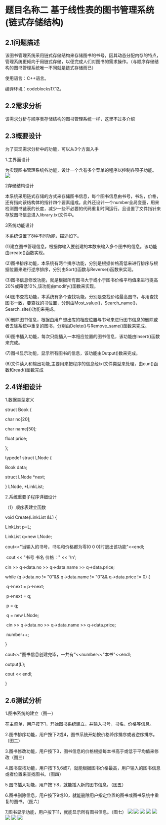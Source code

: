 # 题目名称二 基于线性表的图书管理系统(链式存储结构)

## 2.1问题描述

该图书管理系统采用链式存储结构来存储图书的书号，因其动态分配内存的特点，管理系统更倾向于用链式存储，以便完成人们对图书的需求操作。（与顺序存储结构的图书管理系统唯一不同就是链式存储而已）

使用语言：C++语言。

编译环境：codeblocks17.12。

## 2.2需求分析

该需求分析与顺序表存储结构的图书管理系统一样，这里不过多介绍

## 2.3概要设计

为了实现需求分析中的功能，可以从3个方面入手

1.主界面设计

为实现图书管理系统各功能，设计一个含有多个菜单的程序以控制各项子功能。
![](https://github.com/0759LW/Library/raw/master/image/图一.png)

2存储结构设计

 本系统采用链式存储的方式来存储图书信息，每个图书信息由书号，书名，价格，还有指向该结构体的指针四个要素组成。此外还设计一个number全局变量，用来检测图书链表的长度，减少一些不必要的代码重复时间运行。且设置了文件指针来存放图书信息进入library.txt文件中。

3系统功能设计

本系统设置了8种不同功能，描述如下。

(1)建立图书管理信息，根据你输入要创建的本数来输入多个图书的信息。该功能由create()函数实现。

(2)图书排序功能，本系统有两个排序功能，分别是根据价格高低来进行排序与根据位置来进行逆序排序，分别由Sort()函数与Reverse()函数来实现。

(3)图书信息修改功能，就是根据所有图书大于或小于图书价格平均值来进行提高20%或降低10%,该功能由modify()函数来实现。

(4)图书查找功能，本系统有多个查找功能，分别是查找价格最高图书，与用查找图书一致，要查找的书位置，分别由Most_value()，Search_name()，Search_site()功能来完成。

(5)删除图书信息，根据由用户想出库的相应位置与书号来进行图书信息的删除或者去除系统中重复的图书，分别由Delete()与Remove_same()函数来完成。

(6)图书插入功能，每次只能插入一本相应位置的图书信息，该功能由Insert()函数来完成。

(7)图书显示功能，显示所有图书的信息，该功能由Output()数来完成。

(8)文件读入和输出功能,主要用来把程序的信息经txt文件类型来处理，由cun()函数和read()函数完成

## 2.4详细设计

1.数据类型定义

struct Book {

   char no[20];

   char name[50];

   float price;

};

 

typedef struct LNode {

   Book data;

   struct LNode *next;

} LNode, *LinkList;

2.系统重要子程序详细设计

（1）顺序表建立函数

void Create(LinkList &L) {

  LinkList p=L;

  LinkList q=new LNode;

   cout<<"当输入的书号，书名和价格都为零(0 0 0)时退出该功能"<<endl;

​    cout << "书号         书名        价格：" << '\n';

   cin >> q->data.no >> q->data.name >> q->data.price;

   while (q->data.no != "0"&& q->data.name != "0"&& q->data.price != 0) {

​       q->next = p->next;

​       p->next = q;

​       p = q;

​       q = new LNode;

​       cin >> q->data.no >> q->data.name >> q->data.price;

​       number++;

   }

   cout<<"图书信息创建完毕，一共有"<<number<<"本书"<<endl;

   output(L);

   cout << endl;

}

## 2.6测试分析

1.图书系统的建立（图一）

在主菜单，用户按下1，开始图书系统建立，并输入书号，书名，价格等信息。

2.图书排序功能，用户按下2或4，图书系统开始按价格降序排序或者逆序排序。（图二）

3.图书修改功能，用户按下3，图书信息的价格根据每本书高于或低于平均值来修改（图三）

4.图书查找功能，用户按下5,6或7，就能根据图书价格最高，用户输入的图书信息或者位置来查找图书。（图四）

5.图书插入功能，用户按下8，就能插入新的图书信息。（图五）

6.图书删除信息，用户按下9或10，就能删除用户指定位置的图书或图书系统中重复的图书。（图六）

7.图书显示功能，用户按下11，就能显示所有图书信息。（图七）
![](https://github.com/0759LW/Library/raw/master/image/图一11.png)
![](https://github.com/0759LW/Library/raw/master/image/图一1.png)
![](https://github.com/0759LW/Library/raw/master/image/图二.png)
![](https://github.com/0759LW/Library/raw/master/image/图三.png)
![](https://github.com/0759LW/Library/raw/master/image/图四.png)
![](https://github.com/0759LW/Library/raw/master/image/图五.png)
![](https://github.com/0759LW/Library/raw/master/image/图六.png)
![](https://github.com/0759LW/Library/raw/image/图七.png)
